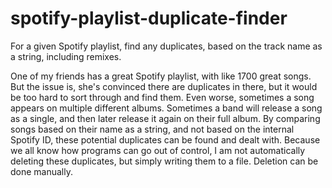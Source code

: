 # spotify-playlist-duplicate-finder
For a given Spotify playlist, find any duplicates, based on the track name as a string, including remixes.

One of my friends has a great Spotify playlist, with like 1700 great songs. But the issue is, she's convinced there are duplicates in there, but it would be too hard to sort through and find them. Even worse, sometimes a song appears on multiple different albums. Sometimes a band will release a song as a single, and then later release it again on their full album. By comparing songs based on their name as a string, and not based on the internal Spotify ID, these potential duplicates can be found and dealt with. Because we all know how programs can go out of control, I am not automatically deleting these duplicates, but simply writing them to a file. Deletion can be done manually.
